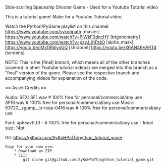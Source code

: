 Side-scolling Spaceship Shooter Game - Used for a Youtube Tutorial video

This is a tutorial game!  Make for a Youtube Tutorial video.

Watch the Python/PyGame playlist on this channel: https://www.youtube.com/sykohpath
[master] https://www.youtube.com/watch?v=PjWkF3dncHY
[trigonometry] https://www.youtube.com/watch?v=psyJ_ihFzb0
[alpha_mask] https://youtu.be/iMxGRdjyxUQ 
[shrapnel] https://youtu.be/X6AN46VART4
[screens]

NOTE: This is the [final] branch, which means all of the other branches (covered in
other Youtube tutorial videos) are merged into this branch as a "final" version of
the game.  Please see the respective branch and accompanying videos for explanation
of the code.  

==       Asset Credits         ==  

Audio:
	SFX:
		SF1.wav # 100% free for personal/commercial/any use
		SF10.wav # 100% free for personal/commercial/any use
	Music:
		93727__zgump__tr-loop-0416.wav # 100% free for personal/commercial/any use

Font:
	upheavtt.ttf - # 100% free for personal/commercial/any use
		- Ideal size: 14pt

Git:
	https://github.com/SyKoHPaTh/python_tutorial_game

	Copy for your own use:
		* Download as ZIP
		* CLI:
			git clone git@github.com:SyKoHPaTh/python_tutorial_game.git
